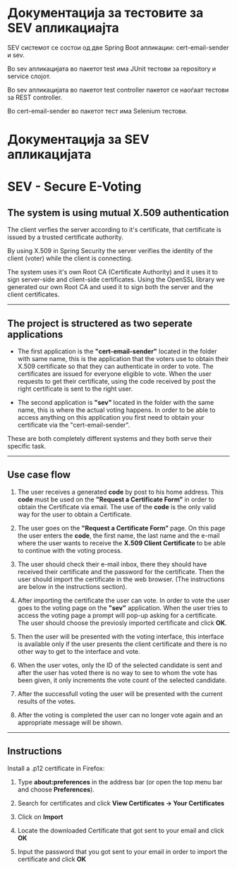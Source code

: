 # Документација за тестовите за SEV апликациајта

SEV системот се состои од две Spring Boot апликации: cert-email-sender и sev.

Во sev апликацијата во пакетот test има JUnit тестови за repository и service слојот.

Во sev апликацијата во пакетот test controller пакетот се наоѓаат тестови за REST controller.

Во cert-email-sender во пакетот тест има Selenium тестови.



# Документација за SEV апликацијата

# SEV - Secure E-Voting

## The system is using mutual X.509 authentication

The client verfies the server according to it's certificate, that certificate is issued by a trusted certificate authority.

By using X.509 in Spring Security the server verifies the identity of the client (voter) while the client is connecting.

The system uses it's own Root CA (Certificate Authority) and it uses it to sign server-side and client-side certificates. Using the OpenSSL library we generated our own Root CA and used it to sign both the server and the client certificates.

---

## The project is structered as two seperate applications

- The first application is the <strong>"cert-email-sender"</strong> located in the folder with same name, this is the application that the voters use to obtain their X.509 certificate so that they can authenticate in order to vote.
The certificates are issued for everyone eligible to vote. When the user requests to get their certificate, using the code received by post the right certificate is sent to the right user.

- The second application is <strong> "sev" </strong> located in the folder with the same name, this is where the actual voting happens. In order to be able to access anything on this application you first need to obtain your certificate via the "cert-email-sender".

These are both completely different systems and they both serve their specific task. 

---

## Use case flow

1. The user receives a generated <strong>code</strong> by post to his home address. This <strong>code</strong> must be used on the <strong> "Request a Certificate Form" </strong> in order to obtain the Certificate via email. The use of the <strong>code</strong> is the only valid way for the user to obtain a Certificate.

2. The user goes on the <strong> "Request a Certificate Form" </strong> page. On this page the user enters the <strong>code</strong>, the first name, the last name and the e-mail where the user wants to receive the <strong>X.509 Client Certificate </strong> to be able to continue with the voting process.

3. The user should check their e-mail inbox, there they should have received their certificate and the password for the certificate. Then the user should import the certificate in the web browser. (The instructions are below in the instructions section).
 
4. After importing the certificate the user can vote. In order to vote the user goes to the voting page on the <strong>"sev"</strong> application. When the user tries to access the voting page a prompt will pop-up asking for a certificate. The user should choose the previosly imported certificate and click <strong>OK</strong>.

5. Then the user will be presented with the voting interface, this interface is available only if the user presents the client certificate and there is no other way to get to the interface and vote. 

6. When the user votes, only the ID of the selected candidate is sent and after the user has voted there is no way to see to whom the vote has been given, it only increments the vote count of the selected candidate.

7. After the successfull voting the user will be presented with the current results of the votes.

8. After the voting is completed the user can no longer vote again and an appropriate message will be shown.

---
## Instructions

Install a .p12 certificate in Firefox:

1. Type <strong>about:preferences</strong> in the address bar (or open the top menu bar and choose <strong>Preferences</strong>).

2. Search for certificates and click <strong>View Certificates -> Your Certificates </strong>

3. Click on <strong>Import</strong>

4. Locate the downloaded Certificate that got sent to your email and click <strong>OK</strong>

5. Input the password that you got sent to your email in order to import the certificate and click <strong>OK</strong>





